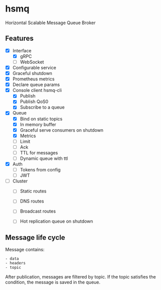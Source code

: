 # hsmq
Horizontal Scalable Message Queue Broker

## Features

- [x] Interface
    - [x] gRPC
    - [ ] WebSocket
- [x] Configurable service
- [x] Graceful shutdown
- [x] Prometheus metrics
- [x] Declare queue params
- [x] Console client hsmq-cli
    - [x] Publish
    - [x] Publish QoS0
    - [x] Subscribe to a queue
- [x] Queue
    - [x] Bind on static topics
    - [x] In memory buffer
    - [x] Graceful serve consumers on shutdown
    - [x] Metrics
    - [ ] Limit
    - [ ] Ack
    - [ ] TTL for messages
    - [ ] Dynamic queue with ttl
- [x] Auth
    - [ ] Tokens from config
    - [ ] JWT
- [ ] Cluster
    - [ ] Static routes
    - [ ] DNS routes
    - [ ] Broadcast routes
    - [ ] Hot replication queue on shutdown


## Message life cycle

Message contains:
    
    - data
    - headers
    - topic

After publication, messages are filtered by topic.
If the topic satisfies the condition, the message is saved in the queue.
